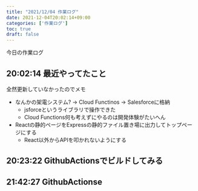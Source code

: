 ```yaml
---
title: "2021/12/04 作業ログ"
date: 2021-12-04T20:02:14+09:00
categories: ['作業ログ']
toc: true
draft: false
---
```


今日の作業ログ
## 20:02:14 最近やってたこと
全然更新していなかったのでメモ
- なんかの架電システム? -> Cloud Functinos -> Salesforceに格納
  - jsforceというライブラリで操作できた
  - Cloud Functions何も考えずにやるのは開発体験がたいへん
- Reactの静的ページをExpressの静的ファイル置き場に出力してトップページにする
  - React以外からAPIを叩かれないようにする

## 20:23:22 GithubActionsでビルドしてみる
## 21:42:27 GithubActionse
